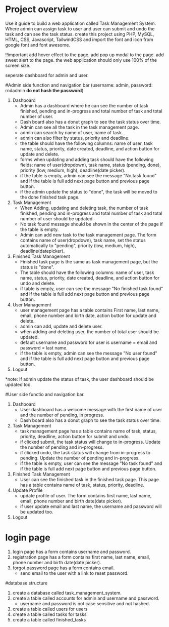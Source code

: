 # Project overview

Use it guide to build a web application called Task Management System. Where admin can assign task to user and user can submit and undo the task and can see the task status.
create this project using PHP, MySQL, HTML, CSS, Javascript, TailwindCSS and import the font and icon from google font and font awesome.


!!important
add hover effect to the page.
add pop up modal to the page.
add sweet alert to the page.
the web application should only use 100% of the screen size.

seperate dashboard for admin and user.

#Admin side function and navigation bar (username: admin, password: rndadmin **do not hash the password**)
1. Dashboard
    - Admin has a dashboard where he can see the number of task finished, pending and in-progress and total number of task and total number of user.
    - Dash board also has a donut graph to see the task status over time. 
    - Admin can see all the task in the task management page. 
    - admin can search by name of user, name of task. 
    - admin can also filter by status, priority and deadline.
    - the table should have the following columns: name of user, task name, status, priority, date created, deadline, and action button for update and delete.
    - forms when updating and adding task should have the following fields: name of user(dropdown), task name, status (pending, done), priority (low, medium, high), deadline(date picker).
    - if  the table is empty, admin can see the message "No task found" and if the table is full add next page button and previous page button.
    - if the admin update the status to "done", the task will be moved to the done finished task page.
2. Task Management
    - When Adding, updating and deleting task, the number of task finished, pending and in-progress and total number of task and total number of user should be updated.
    - No task found message should be shown in the center of the page if the table is empty.
    - Admin can add new task to the task management page. The form contains name of user(dropdown), task name, set the status automatically to "pending", priority (low, medium, high), deadline(datepicker).
3. Finished Task Management
    - Finished task page is the same as task management page, but the status is "done".
    - The table should have the following columns: name of user, task name, status, priority, date created, deadline, and action button for undo and delete.
    - if table is empty, user can see the message "No finished task found" and if the table is full add next page button and previous page button.
4. User Management
    - user management page has a table contains First name, last name, email, phone number and birth date, action button for update and delete.
    - admin can add, update and delete user.
    - when adding and deleting user, the number of total user should be updated.
    - default username and password for user is username = email and password = last name.
    - if the table is empty, admin can see the message "No user found" and if the table is full add next page button and previous page button.
5. Logout

*note: If admin update the status of task, the user dashboard should be updated too.

#User side functio and navigation bar.
1. Dashboard
    - User dashboard has a welcome message with the first name of user and the number of pending, in progress.
    - Dash board also has a donut graph to see the task status over time. 
2. Task Management
    - task management page has a table contains name of task, status, priority, deadline, action button for submit and undo.
    - if clicked submit, the task status will change to in-progress. Update the number of pending and in-progress.
    - if clicked undo, the task status will change from in-progress to pending. Update the number of pending and in-progress.
    - if the table is empty, user can see the message "No task found" and if the table is full add next page button and previous page button.
3. Finished Task Management
    - User can see the finished task in the finished task page. This page has a table contains name of task, status, priority, deadline.
4. Update Profile
    - update profile of user. The form contains first name, last name, email, phone number and birth date(date picker).
    - if user update email and last name, the username and password will be updated too.
4. Logout

# login page
1. login page has a form contains username and password.
2. registration page has a form contains first name, last name, email, phone number and birth date(date picker).
3. forgot password page has a form contains email.
    - send email to the user with a link to reset password.

#database structure
1. create a database called task_management_system.
2. create a table called accounts for admin and username and password.
    - username and password is not case sensitive and not hashed.
3. create a table called users for users
4. create a table called tasks for tasks
5. create a table called finished_tasks

